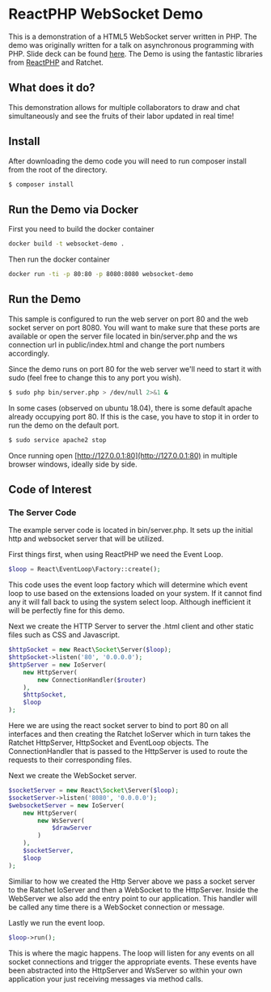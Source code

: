 # ReactPHP WebSocket Demo
This is a demonstration of a HTML5 WebSocket server written in PHP.  The demo was originally written for a talk on asynchronous programming with PHP.  Slide deck can be found [here](http://www.slideshare.net/SteveRhoades2/asynchronous-php-and-realtime-messaging).  The Demo is using the fantastic libraries from [ReactPHP](https://github.com/reactphp) and Ratchet.

## What does it do?
This demonstration allows for multiple collaborators to draw and chat simultaneously and see the fruits of their labor updated in real time!

## Install
After downloading the demo code you will need to run composer install from the root of the directory.

```bash
$ composer install
```

## Run the Demo via Docker
First you need to build the docker container
```bash
docker build -t websocket-demo .
```

Then run the docker container
```bash
docker run -ti -p 80:80 -p 8080:8080 websocket-demo
```

## Run the Demo
This sample is configured to run the web server on port 80 and the web socket server on port 8080.  You will want to make sure that these ports are available or open the server file located in bin/server.php and the ws connection url in public/index.html and change the port numbers accordingly.

Since the demo runs on port 80 for the web server we'll need to start it with sudo (feel free to change this to any port you wish). 

```bash
$ sudo php bin/server.php > /dev/null 2>&1 &
```

In some cases (observed on ubuntu 18.04), there is some default apache already occupying port 80. If this is the case, you have to stop it in order to run the demo on the default port.

```bash
$ sudo service apache2 stop
```
Once running open [http://127.0.0.1:80](http://127.0.0.1:80) in multiple browser windows, ideally side by side.

## Code of Interest

### The Server Code
The example server code is located in bin/server.php.  It sets up the initial http and websocket server that will be utilized.

First things first, when using ReactPHP we need the Event Loop.
```php
$loop = React\EventLoop\Factory::create();
```
This code uses the event loop factory which will determine which event loop to use based on the extensions loaded on your system.  If it cannot find any it will fall back to using the system select loop.  Although inefficient it will be perfectly fine for this demo.

Next we create the HTTP Server to server the .html client and other static files such as CSS and Javascript.

```php
$httpSocket = new React\Socket\Server($loop);
$httpSocket->listen('80', '0.0.0.0');
$httpServer = new IoServer(
    new HttpServer(
        new ConnectionHandler($router)
    ),
    $httpSocket,
    $loop
);
```
Here we are using the react socket server to bind to port 80 on all interfaces and then creating the Ratchet IoServer which in turn takes the Ratchet HttpServer, HttpSocket and EventLoop objects.  The ConnectionHandler that is passed to the HttpServer is used to route the requests to their corresponding files.

Next we create the WebSocket server.
```php
$socketServer = new React\Socket\Server($loop);
$socketServer->listen('8080', '0.0.0.0');
$websocketServer = new IoServer(
    new HttpServer(
        new WsServer(
            $drawServer
        )
    ),
    $socketServer,
    $loop
);
```
Similiar to how we created the Http Server above we pass a socket server to the Ratchet IoServer and then a WebSocket to the HttpServer.  Inside the WebServer we also add the entry point to our application.  This handler will be called any time there is a WebSocket connection or message.

Lastly we run the event loop.
```php
$loop->run();
```
This is where the magic happens.  The loop will listen for any events on all socket connections and trigger the appropriate events.  These events have been abstracted into the HttpServer and WsServer so within your own application your just receiving messages via method calls.
